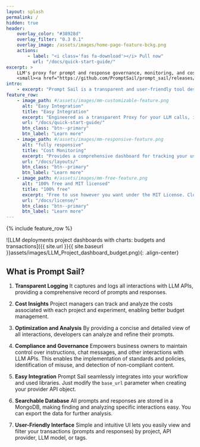 ```yaml
---
layout: splash
permalink: /
hidden: true
header:
    overlay_color: "#38928d"
    overlay_filter: "0.3 0.1"
    overlay_image: /assets/images/home-page-feature-bckg.png
    actions:
        - label: "<i class='fas fa-download'></i> Pull now"
          url: "/docs/quick-start-guide/"
excerpt: >
    LLM's proxy for prompt and response governance, monitoring, and cost analysis.<br />
    <small><a href="https://github.com/PromptSail/prompt_sail/releases/">Latest release</a></small>
intro:
    - excerpt: "Prompt Sail is a transparent and user-friendly tool designed to capture and log all interactions with LLM APIs such as OpenAI, Cohere, and others. It integrates with OpenAI, langchain, and other LLM frameworks and libraries."
feature_row:
    - image_path: #/assets/images/mm-customizable-feature.png
      alt: "Easy Integration"
      title: "Easy Integration"
      excerpt: "Engineered as a transparent Proxy for your LLM calls, it seamlessly integrates into your existing workflow, and your LLM framework."
      url: "/docs/quick-start-guide/"
      btn_class: "btn--primary"
      btn_label: "Learn more"
    - image_path: #/assets/images/mm-responsive-feature.png
      alt: "fully responsive"
      title: "Cost Monitoring"
      excerpt: "Provides a comprehensive dashboard for tracking your usage and budgeting your LLM API calls."
      url: "/docs/layouts/"
      btn_class: "btn--primary"
      btn_label: "Learn more"
    - image_path: #/assets/images/mm-free-feature.png
      alt: "100% free and MIT licensed"
      title: "100% free"
      excerpt: "Free to use however you want under the MIT License. Clone it, fork it, customize it... whatever!"
      url: "/docs/license/"
      btn_class: "btn--primary"
      btn_label: "Learn more"
---
```


{% include feature_row %}

![LLM deployments project dashboards with charts: budgets and transactions]({{ site.url }}{{ site.baseurl }}assets/images/LLM_Project_dashboard_budget.png){: .align-center}


## What is Prompt Sail?

1. **Transparent Logging** 
It captures and logs all interactions with LLM APIs, providing a comprehensive record of prompts and responses.

2. **Cost Insights** 
Project managers can track and analyze the costs associated with each project and experiment, enabling better budget management.

3. **Optimization and Analysis**
By providing a concise and detailed view of all interactions, developers can analyze and refine their prompts.

4. **Compliance and Governance**
Empowers business owners to maintain control over instructions, chat messages, and other interactions with LLM APIs. This enables the implementation of standards and policies, identification of misuse, and detection of non-compliant content.

5. **Easy Integration** 
Prompt Sail seamlessly integrates into your workflow and used libraries. Just modify the `base_url` parameter when creating your provider API object.

6. **Searchable Database**
All prompts and responses are stored in a MongoDB, making finding and analyzing specific interactions easy. You can export the data for further analysis.

7. **User-Friendly Interface**
Simple and intuitive UI lets you easily view and filter your transactions (prompts and responses) by project, API provider, LLM model, or tags.


